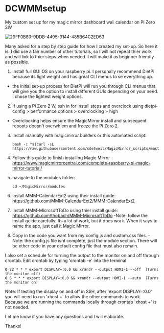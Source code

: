# DCWMMsetup
My custom set up for my magic mirror dashboard wall calendar on Pi Zero 2W

![29FF0B60-9DDB-4495-9144-485B64C2ED63](https://user-images.githubusercontent.com/104077563/166502205-46e67ab6-69eb-4f78-abab-e0d337fb4b9f.JPG)

Many asked for a step by step guide for how I created my set-up. So here it is. I did use a fair number of other tutorials, so I will not repeat thier work and will link to thier steps when needed. I will make it as beginner friendly as possible.

1) Install full GUI OS on your raspberry pi. I personally recommend DietPi because its light weight and has great CLI menus to se everything up.
  - the initial set-up process for DietPi will run you through CLI menus that will give you the option to install different GUIs depending on your need. I chose the lightest weight options.
2) If using a Pi Zero 2 W, ssh in for install steps and overclock using dietpi-config > performance options > overclocking > high
  - Overclocking helps ensure the MagicMirror install and subsequent reboots doesn't overwhlem and freeze the Pi Zero 2. 
3) Install manually with magicmirror.builders or this automated script:
            
       bash -c "$(curl -sL https://raw.githubusercontent.com/sdetweil/MagicMirror_scripts/master/raspberry.sh)"
4) Follow this guide to finish installing Magic Mirror - https://www.magicmirrorcentral.com/complete-raspberry-pi-magic-mirror-tutorial/
5) navigate to the modules folder: 

       cd ~/MagicMirror/modules
6) Install MMM-CalendarExt2 using their install guide: https://github.com/MMM-CalendarExt2/MMM-CalendarExt2
7) Install MMM-MicrosoftToDo using thier install guide: https://github.com/thobach/MMM-MicrosoftToDo
    -Note: follow the install guide carefully. Its a lot of work, but it does work. When it says to name the app, just call it Magic Mirror.
8) Copy in the code you want from my config.js and custom.css files.
    -Note: the config.js file isnt complete, just the module section. There will be other code in your default config file that must also remain.
    
I also set a schedule for turning the output to the monitor on and off through crontab. Edit crontab by typing 'crontab -e' into the terminal

    0 22 * * * export DISPLAY=:0.0 && xrandr --output HDMI-1 --off  (Turns the monitor off)
    0 6 * * * export DISPLAY=:0.0 && xrandr --output HDMI-1 --auto  (Turns the monitor on)

Note: If testing the display on and off in SSH, after 'export DISPLAY=:0.0' you will need to run 'xhost +' to allow the other commands to work. Because we are running the commands locally through crontab 'xhost +' is not needed.
    
Let me know if you have any questions and I will elaborate.

Thanks!
